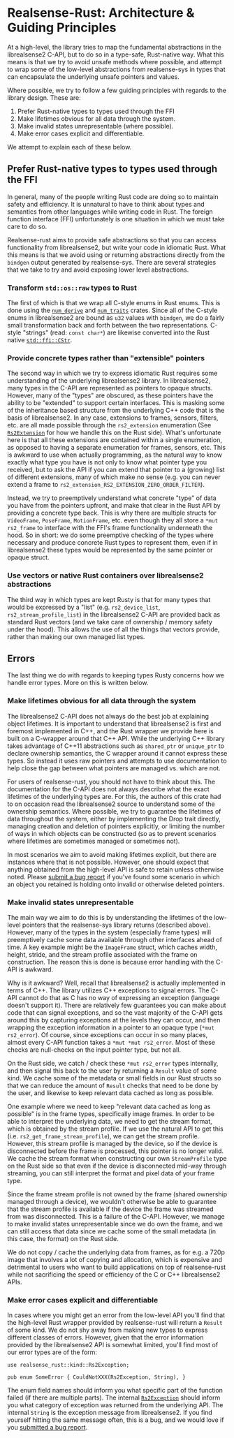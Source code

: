 # Realsense-Rust: Architecture & Guiding Principles

At a high-level, the library tries to map the fundamental abstractions in the librealsense2 C-API, but to do so in a
type-safe, Rust-native way. What this means is that we try to avoid unsafe methods where possible, and attempt to wrap
some of the low-level abstractions from realsense-sys in types that can encapsulate the underlying unsafe pointers and
values.

Where possible, we try to follow a few guiding principles with regards to the library design. These are:

1. Prefer Rust-native types to types used through the FFI
2. Make lifetimes obvious for all data through the system.
3. Make invalid states unrepresentable (where possible).
4. Make error cases explicit and differentiable.

We attempt to explain each of these below.

## Prefer Rust-native types to types used through the FFI

In general, many of the people writing Rust code are doing so to maintain safety and efficiency. It is unnatural to have
to think about types and semantics from other languages while writing code in Rust. The foreign function interface (FFI)
unfortunately is one situation in which we must take care to do so.

Realsense-rust aims to provide safe abstractions so that you can access functionality from librealsense2, but write your
code in idiomatic Rust. What this means is that we avoid using or returning abstractions directly from the `bindgen`
output generated by realsense-sys. There are several strategies that we take to try and avoid exposing lower level
abstractions.

### Transform `std::os::raw` types to Rust

The first of which is that we wrap all C-style enums in Rust enums. This is done using the
[`num_derive`](https://crates.io/crates/num-derive) and [`num_traits`](https://crates.io/crates/num-traits) crates.
Since all of the C-style enums in librealsense2 are bound as `u32` values with `bindgen`, we do a fairly small
transformation back and forth between the two representations. C-style "strings" (read: `const char*`) are likewise
converted into the Rust native [`std::ffi::CStr`](std::ffi::CStr).

### Provide concrete types rather than "extensible" pointers

The second way in which we try to express idiomatic Rust requires some understanding of the underlying librealsense2
library. In librealsense2, many types in the C-API are represented as pointers to opaque structs. However, many of the
"types" are obscured, as these pointers have the ability to be "extended" to support certain interfaces. This is masking
some of the inheritance based structure from the underlying C++ code that is the basis of librealsense2. In any case,
extensions to frames, sensors, filters, etc. are all made possible through the `rs2_extension` enumeration (See
[`Rs2Extension`](kind::Rs2Extension) for how we handle this on the Rust side). What's unfortunate here is that all these
extensions are contained within a single enumeration, as opposed to having a separate enumeration for frames, sensors,
etc. This is awkward to use when actually programming, as the natural way to know exactly what type you have is not only
to know what pointer type you received, but to ask the API if you can extend that pointer to a (growing) list of
different extensions, many of which make no sense (e.g. you can never extend a frame to
`rs2_extension_RS2_EXTENSION_ZERO_ORDER_FILTER`).

Instead, we try to preemptively understand what concrete "type" of data you have from the pointers upfront, and make
that clear in the Rust API by providing a concrete type back. This is why there are multiple structs for `VideoFrame`,
`PoseFrame`, `MotionFrame`, etc. even though they all store a `*mut rs2_frame` to interface with the FFI's frame
functionality underneath the hood. So in short: we do some preemptive checking of the types where necessary and produce
concrete Rust types to represent them, even if in librealsense2 these types would be represented by the same pointer or
opaque struct.

### Use vectors or native Rust containers over librealsense2 abstractions

The third way in which types are kept Rusty is that for many types that would be expressed by a "list" (e.g.
`rs2_device_list`, `rs2_stream_profile_list`) in the librealsense2 C-API are provided back as standard Rust vectors (and
we take care of ownership / memory safety under the hood). This allows the use of all the things that vectors provide,
rather than making our own managed list types.

## Errors

The last thing we do with regards to keeping types Rusty concerns how we handle error types. More on this is written
below.

### Make lifetimes obvious for all data through the system

The librealsense2 C-API does not always do the best job at explaining object lifetimes. It is important to understand
that librealsense2 is first and foremost implemented in C++, and the Rust wrapper we provide here is built on a
C-wrapper around that C++ API. While the underlying C++ library takes advantage of C++11 abstractions such as
`shared_ptr` or `unique_ptr` to declare ownership semantics, the C wrapper around it cannot express these types. So
instead it uses raw pointers and attempts to use documentation to help close the gap between what pointers are managed
vs. which are not.

For users of realsense-rust, you should not have to think about this. The documentation for the C-API does not always
describe what the exact lifetimes of the underlying types are. For this, the authors of this crate had to on occasion
read the librealsense2 source to understand some of the ownership semantics. Where possible, we try to guarantee the
lifetimes of data throughout the system, either by implementing the Drop trait directly, managing creation and deletion
of pointers explicitly, or limiting the number of ways in which objects can be constructed (so as to prevent scenarios
where lifetimes are sometimes managed or sometimes not).

In most scenarios we aim to avoid making lifetimes explicit, but there are instances where that is not possible.
However, one should expect that anything obtained from the high-level API is safe to retain unless otherwise noted.
Please [submit a bug report](https://gitlab.com/tangram-vision-oss/realsense-rust/-/issues) if you've found some
scenario in which an object you retained is holding onto invalid or otherwise deleted pointers.

### Make invalid states unrepresentable

The main way we aim to do this is by understanding the lifetimes of the low-level pointers that the realsense-sys
library returns (described above). However, many of the types in the system (especially frame types) will preemptively
cache some data available through other interfaces ahead of time. A key example might be the `ImageFrame` struct, which
caches width, height, stride, and the stream profile associated with the frame on construction. The reason this is done
is because error handling with the C-API is awkward.

Why is it awkward? Well, recall that librealsense2 is actually implemented in terms of C++. The library utilizes C++
exceptions to signal errors. The C-API cannot do that as C has no way of expressing an exception (language doesn't
support it). There are relatively few guarantees you can make about code that can signal exceptions, and so the vast
majority of the C-API gets around this by capturing exceptions at the levels they can occur, and then wrapping the
exception information in a pointer to an opaque type (`*mut rs2_error`). Of course, since exceptions can occur in so
many places, almost every C-API function takes a `*mut *mut rs2_error`. Most of these checks are null-checks on the
input pointer type, but not all.

On the Rust side, we catch / check these `*mut rs2_error` types internally, and then signal this back to the user by
returning a `Result` value of some kind. We cache some of the metadata or small fields in our Rust structs so that we
can reduce the amount of `Result` checks that need to be done by the user, and likewise to keep relevant data cached as
long as possible.

One example where we need to keep "relevant data cached as long as possible" is in the frame types, specifically image
frames. In order to be able to interpret the underlying data, we need to get the stream format, which is obtained by the
stream profile. If we use the natural API to get this (i.e. `rs2_get_frame_stream_profile`), we can get the stream
profile. However, this stream profile is managed by the device, so if the device is disconnected before the frame is
processed, this pointer is no longer valid. We cache the stream format when constructing our own `StreamProfile` type on
the Rust side so that even if the device is disconnected mid-way through streaming, you can still interpret the format
and pixel data of your frame type.

Since the frame stream profile is not owned by the frame (shared ownership managed through a device), we wouldn't
otherwise be able to guarantee that the stream profile is available if the device the frame was streamed from was
disconnected. This is a failure of the C-API. However, we manage to make invalid states unrepresentable since we do own
the frame, and we can still access that data since we cache some of the small metadata (in this case, the format) on the
Rust side.

We do not copy / cache the underlying data from frames, as for e.g. a 720p image that involves a lot of copying and
allocation, which is expensive and detrimental to users who want to build applications on top of realsense-rust while
not sacrificing the speed or efficiency of the C or C++ librealsense2 APIs.

### Make error cases explicit and differentiable

In cases where you might get an error from the low-level API you'll find that the high-level Rust wrapper provided by
realsense-rust will return a `Result` of some kind. We do not shy away from making new types to express different
classes of errors. However, given that the error information provided by the librealsense2 API is somewhat limited,
you'll find most of our error types are of the form:

```no_run
use realsense_rust::kind::Rs2Exception;

pub enum SomeError { CouldNotXXX(Rs2Exception, String), }
```

The enum field names should inform you what specific part of the function failed (if there are multiple parts). The
internal [`Rs2Exception`](crate::kind::Rs2Exception) should inform you what category of exception was returned from the
underlying API. The internal `String` is the exception message from librealsense2. If you find yourself hitting the same
message often, this is a bug, and we would love if you [submitted a bug
report](https://gitlab.com/tangram-vision-oss/realsense-rust/-/issues).
